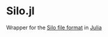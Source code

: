 Silo.jl
=======

Wrapper for the [Silo file format](https://wci.llnl.gov/simulation/computer-codes/silo) in [Julia](http://julialang.org/)
